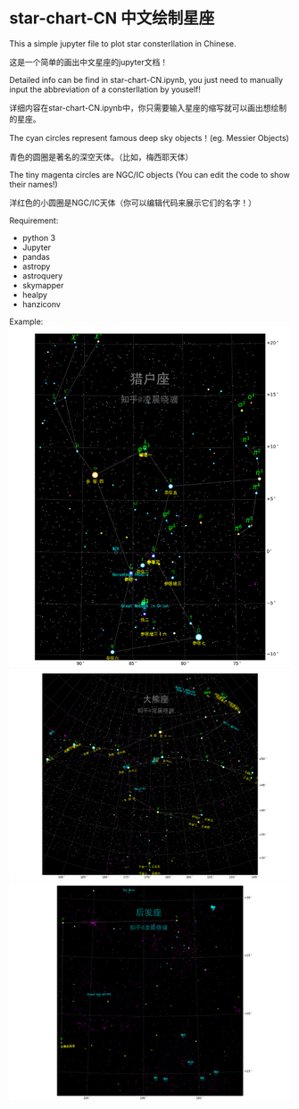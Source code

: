 # star-chart-CN 中文绘制星座

This a simple jupyter file to plot star consterllation in Chinese.

这是一个简单的画出中文星座的jupyter文档！

Detailed info can be find in star-chart-CN.ipynb, you just need to manually input the 
abbreviation of a consterllation by youself!

详细内容在star-chart-CN.ipynb中，你只需要输入星座的缩写就可以画出想绘制的星座。

The cyan circles represent famous deep sky objects！(eg. Messier Objects)

青色的圆圈是著名的深空天体。（比如，梅西耶天体）

The tiny magenta circles are NGC/IC objects (You can edit the code to show their names!)

洋红色的小圆圈是NGC/IC天体（你可以编辑代码来展示它们的名字！）

Requirement: 
* python 3
* Jupyter 
* pandas
* astropy
* astroquery
* skymapper
* healpy
* hanziconv
             
Example:
![alt text](https://github.com/oxno2/star-chart-CN/blob/master/Ori.png)
![alt text](https://github.com/oxno2/star-chart-CN/blob/master/UMa.png)
![alt text](https://github.com/oxno2/star-chart-CN/blob/master/example_coma.png)

